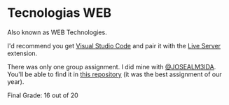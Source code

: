 # Tecnologias WEB

Also known as WEB Technologies.

I'd recommend you get [Visual Studio Code](https://code.visualstudio.com/download) and pair it with the [Live Server](https://marketplace.visualstudio.com/items?itemName=ritwickdey.LiveServer) extension.

There was only one group assignment. I did mine with [@JOSEALM3IDA](https://github.com/JOSEALM3IDA). You'll be able to find it in [this repository](https://github.com/JOSEALM3IDA/twebtrabalho) (it was the best assignment of our year).

Final Grade: 16 out of 20